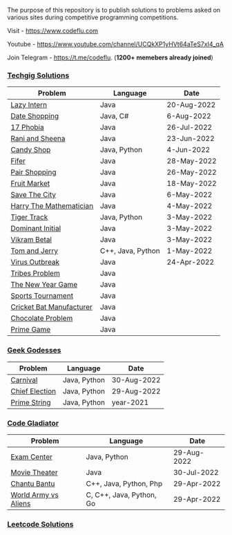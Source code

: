 

The purpose of this repository is to publish solutions to problems asked on various sites during competitive programming competitions.

Visit - https://www.codeflu.com

Youtube - https://www.youtube.com/channel/UCQkXP1yHVt64aTeS7xI4_qA

Join Telegram - https://t.me/codeflu. (**1200+ memebers already joined**)

### [Techgig Solutions](https://github.com/code-flu/problems/tree/main/techgig)

| Problem | Language |Date
|--|--|--|
| [Lazy Intern](https://github.com/code-flu/problems/tree/main/techgig/lazy_intern) | Java | 20-Aug-2022
| [Date Shopping](https://github.com/code-flu/problems/tree/main/techgig/date_shopping) | Java, C# | 6-Aug-2022
| [17 Phobia](https://github.com/code-flu/problems/tree/main/techgig/17_phobia) | Java | 26-Jul-2022
| [Rani and Sheena](https://github.com/code-flu/problems/tree/main/techgig/rani_and_sheena) | Java | 23-Jun-2022
| [Candy Shop](https://github.com/code-flu/problems/tree/main/techgig/candy%20shop) | Java, Python | 4-Jun-2022
| [Fifer](https://github.com/code-flu/problems/tree/main/techgig/fifer) | Java | 28-May-2022
| [Pair Shopping](https://github.com/code-flu/problems/tree/main/techgig/pair_shopping) | Java | 26-May-2022
| [Fruit Market](https://github.com/code-flu/problems/tree/main/techgig/fruit_market) | Java | 18-May-2022
| [Save The City](https://github.com/code-flu/problems/tree/main/techgig/save_the_city) | Java | 6-May-2022
| [Harry The Mathematician](https://github.com/code-flu/problems/tree/main/techgig/harry_the_mathematician) | Java | 4-May-2022
| [Tiger Track](https://github.com/code-flu/problems/tree/main/techgig/tiger_track) | Java, Python | 3-May-2022
| [Dominant Initial](https://github.com/code-flu/problems/tree/main/techgig/dominant_initial) | Java | 3-May-2022
| [Vikram Betal](https://github.com/code-flu/problems/tree/main/techgig/vikram_betal) | Java | 3-May-2022
| [Tom and Jerry](https://github.com/code-flu/problems/tree/main/techgig/tom_and_jerry) | C++, Java, Python | 1-May-2022
| [Virus Outbreak](https://github.com/code-flu/problems/tree/main/techgig/virus_outbreak) | Java | 24-Apr-2022
| [Tribes Problem](https://github.com/code-flu/problems/tree/main/techgig/tribes_problem) | Java |
| [The New Year Game](https://github.com/code-flu/problems/tree/main/techgig/the_new_year_game) | Java |
| [Sports Tournament](https://github.com/code-flu/problems/tree/main/techgig/sports_tournament) | Java |
| [Cricket Bat Manufacturer](https://github.com/code-flu/problems/tree/main/techgig/cricket_bat_manufacturer) | Java |
| [Chocolate Problem](https://github.com/code-flu/problems/tree/main/techgig/chocolate_problem) | Java |
| [Prime Game](https://github.com/code-flu/problems/tree/main/techgig/prime_game) | Java |

### [Geek Godesses](https://github.com/code-flu/problems/tree/main/geek-godesses)
| Problem | Language |Date
|--|--|--|
| [Carnival](https://github.com/code-flu/problems/tree/main/geek-godesses/2022/carnival) | Java, Python | 30-Aug-2022
| [Chief Election](https://github.com/code-flu/problems/tree/main/geek-godesses/2022/chief_election) | Java, Python | 29-Aug-2022
| [Prime String](https://github.com/code-flu/problems/tree/main/geek-godesses/2021/prime_string) | Java, Python | year-2021

### [Code Gladiator](https://github.com/code-flu/problems/tree/main/code-gladiator) 
| Problem | Language |Date
|--|--|--|
|  [Exam Center](https://github.com/code-flu/problems/tree/main/code-gladiator/2022/exam_center) | Java, Python | 29-Aug-2022
|  [Movie Theater](https://github.com/code-flu/problems/tree/main/code-gladiator/2022/movie_theater) | Java | 30-Jul-2022
|  [Chantu Bantu](https://github.com/code-flu/problems/tree/main/code-gladiator/2022/chantu_bantu) | C++, Java, Python, Php | 29-Apr-2022
| [World Army vs Aliens](https://github.com/code-flu/problems/tree/main/code-gladiator/2022/world_army_vs_aliens) | C, C++, Java, Python, Go | 29-Apr-2022

### [Leetcode Solutions](https://github.com/code-flu/problems/tree/main/leetcode)
